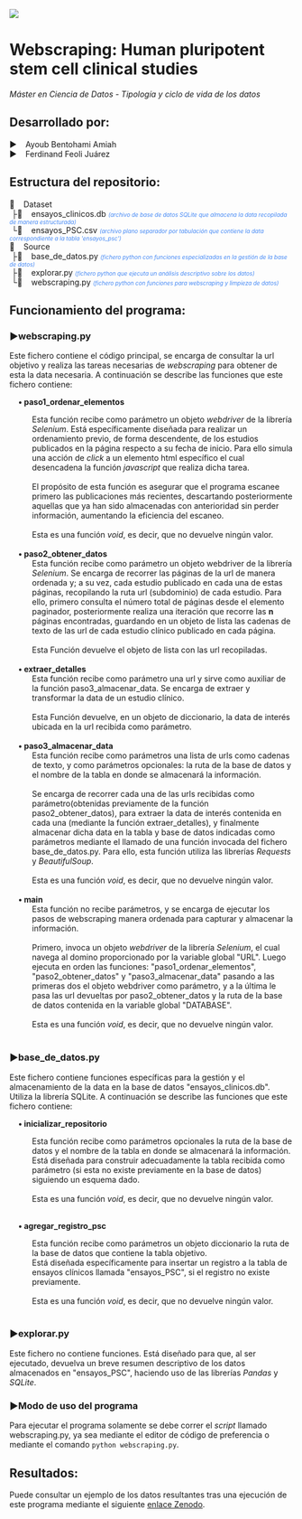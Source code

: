 
<img src="https://www.uoc.edu/content/experience-fragments/uoc-common/ww/en/site/mainfooter/master/_jcr_content/root/uocfooter/logoBlock/logo.coreimg.png/1730194024345/logo-uoc-negatiu.png"></img>

<h1>Webscraping: Human pluripotent stem cell clinical studies</h1>
<p><em>Máster en Ciencia de Datos - Tipología y ciclo de vida de los datos</em></p>

<h2>Desarrollado por:</h2>
<p>
▶️&nbsp;&nbsp;&nbsp;&nbsp;Ayoub Bentohami Amiah<br>
▶️&nbsp;&nbsp;&nbsp;&nbsp;Ferdinand Feoli Juárez
</p>

<h2>Estructura del repositorio:</h2>
<p>
📁&nbsp;&nbsp;&nbsp;&nbsp;Dataset<br>
&nbsp;├💽&nbsp;&nbsp;&nbsp;&nbsp;ensayos_clinicos.db <span style="font-size:10px; color: rgb(66, 135, 245);"><i>(archivo de base de datos SQLite que almacena la data recopilada de manera estructurada)</i></span><br>
&nbsp;└📄&nbsp;&nbsp;&nbsp;&nbsp;ensayos_PSC.csv <span style="font-size:10px; color: rgb(66, 135, 245);"><i>(archivo plano separador por tabulación que contiene la data correspondiente a la tabla 'ensayos_psc')</i></span><br>
📁&nbsp;&nbsp;&nbsp;&nbsp;Source<br>
&nbsp;├🤖&nbsp;&nbsp;&nbsp;&nbsp;base_de_datos.py  <span style="font-size:10px; color: rgb(66, 135, 245);"><i>(fichero python con funciones especializadas en la gestión de la base de datos)</i></span><br>
&nbsp;├🤖&nbsp;&nbsp;&nbsp;&nbsp;explorar.py  <span style="font-size:10px; color: rgb(66, 135, 245);"><i>(fichero python que ejecuta un análisis descriptivo sobre los datos)</i></span><br>
&nbsp;└🤖&nbsp;&nbsp;&nbsp;&nbsp;webscraping.py  <span style="font-size:10px; color: rgb(66, 135, 245);"><i>(fichero python con funciones para webscraping y limpieza de datos)</i></span><br>
</p>

<h2>Funcionamiento del programa:</h2>

<h3>▶️webscraping.py</h3>
<p>Este fichero contiene el código principal, se encarga de consultar la url objetivo y realiza las tareas necesarias de <i>webscraping</i> para obtener de esta la data necesaria. A continuación se describe las funciones que este fichero contiene:</p>

&nbsp;&nbsp;&nbsp;&nbsp;<b>• paso1_ordenar_elementos</b><br>
<div style="margin-left: 40px;">Esta función recibe como parámetro un objeto <i>webdriver</i> de la librería <i>Selenium</i>. Está específicamente diseñada para realizar un ordenamiento previo, de forma descendente, de los estudios publicados en la página respecto a su fecha de inicio. Para ello simula una acción de <i>click</i> a un elemento html específico el cual desencadena la función <i>javascript</i> que realiza dicha tarea.<br><br>
El propósito de esta función es asegurar que el programa escanee primero las publicaciones más recientes, descartando posteriormente aquellas que ya han sido almacenadas con anterioridad sin perder información, aumentando la eficiencia del escaneo.<br><br>
Esta es una función <i>void</i>, es decir, que no devuelve ningún valor.
</div><br>
&nbsp;&nbsp;&nbsp;&nbsp;<b>• paso2_obtener_datos</b><br>
<div style="margin-left: 40px;">Esta función recibe como parámetro un objeto webdriver de la librería <i>Selenium</i>. Se encarga de recorrer las páginas de la url de manera ordenada y; a su vez, cada estudio publicado en cada una de estas páginas, recopilando la ruta url (subdominio) de cada estudio. Para ello, primero consulta el número total de páginas desde el elemento paginador, posteriormente realiza una iteración que recorre las <b>n</b> páginas encontradas, guardando en un objeto de lista las cadenas de texto de las url de cada estudio clínico publicado en cada página. <br><br>
Esta Función devuelve el objeto de lista con las url recopiladas.
</div><br>
&nbsp;&nbsp;&nbsp;&nbsp;<b>• extraer_detalles</b><br>
<div style="margin-left: 40px;">Esta función recibe como parámetro una url y sirve como auxiliar de la función paso3_almacenar_data. Se encarga de extraer y transformar la data de un estudio clínico.<br><br>
Esta Función devuelve, en un objeto de diccionario, la data de interés ubicada en la url recibida como parámetro.
</div><br>
&nbsp;&nbsp;&nbsp;&nbsp;<b>• paso3_almacenar_data</b><br>
<div style="margin-left: 40px;">Esta función recibe como parámetros una lista de urls como cadenas de texto, y como parámetros opcionales: la ruta de la base de datos y el nombre de la tabla en donde se almacenará la información.<br><br>
Se encarga de recorrer cada una de las urls recibidas como parámetro(obtenidas previamente de la función paso2_obtener_datos), para extraer la data de interés contenida en cada una (mediante la función extraer_detalles), y finalmente almacenar dicha data en la tabla y base de datos indicadas como parámetros mediante el llamado de una función invocada del fichero base_de_datos.py. Para ello, esta función utiliza las librerías <i>Requests</i> y <i>BeautifulSoup</i>.<br><br>
Esta es una función <i>void</i>, es decir, que no devuelve ningún valor.
</div><br>
&nbsp;&nbsp;&nbsp;&nbsp;<b>• main</b><br>
<div style="margin-left: 40px;">Esta función no recibe parámetros, y se encarga de ejecutar los pasos de webscraping manera ordenada para capturar y almacenar la información.<br><br>
Primero, invoca un objeto <i>webdriver</i> de la librería <i>Selenium</i>, el cual navega al domino proporcionado por la variable global "URL". Luego ejecuta en orden las funciones: "paso1_ordenar_elementos", "paso2_obtener_datos" y "paso3_almacenar_data" pasando a las primeras dos el objeto webdriver como parámetro, y a la última le pasa las url devueltas por paso2_obtener_datos y la ruta de la base de datos contenida en la variable global "DATABASE".<br><br>
Esta es una función <i>void</i>, es decir, que no devuelve ningún valor.
</div><br>

<h3>▶️base_de_datos.py</h3>
<p>Este fichero contiene funciones específicas para la gestión y el almacenamiento de la data en la base de datos "ensayos_clinicos.db". Utiliza la librería SQLite. A continuación se describe las funciones que este fichero contiene:</p>

&nbsp;&nbsp;&nbsp;&nbsp;<b>• inicializar_repositorio</b><br>
<div style="margin-left: 40px;">Esta función recibe como parámetros opcionales la ruta de la base de datos y el nombre de la tabla en donde se almacenará la información.<br>Está diseñada para construir adecuadamente la tabla recibida como parámetro (si esta no existe previamente en la base de datos) siguiendo un esquema dado.<br><br>
Esta es una función <i>void</i>, es decir, que no devuelve ningún valor. 
</div><br>

&nbsp;&nbsp;&nbsp;&nbsp;<b>• agregar_registro_psc</b><br>
<div style="margin-left: 40px;">Esta función recibe como parámetros un objeto diccionario la ruta de la base de datos que contiene la tabla objetivo.<br>Está diseñada específicamente para insertar un registro a la tabla de ensayos clínicos llamada "ensayos_PSC", si el registro no existe previamente.<br><br>
Esta es una función <i>void</i>, es decir, que no devuelve ningún valor. 
</div><br>

<h3>▶️explorar.py</h3>
<p>Este fichero no contiene funciones. Está diseñado para que, al ser ejecutado, devuelva un breve resumen descriptivo de los datos almacenados en "ensayos_PSC", haciendo uso de las librerías <i>Pandas</i> y <i>SQLite</i>.</p>

<h3>▶️Modo de uso del programa</h3>

Para ejecutar el programa solamente se debe correr el <i>script</i> llamado webscraping.py, ya sea mediante el editor de código de preferencia o mediante el comando `python webscraping.py`.

<h2>Resultados:</h2>

Puede consultar un ejemplo de los datos resultantes tras una ejecución de este programa mediante el siguiente <a href="https://doi.org/10.5281/zenodo.15170761" target="_blank">enlace Zenodo</a>.
